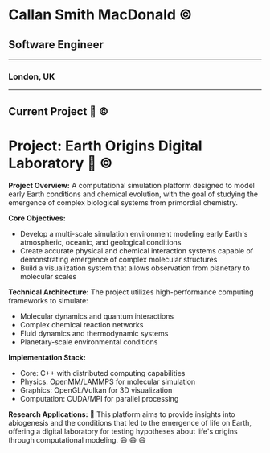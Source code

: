 # Callan Smith MacDonald &copy;

## Software Engineer
----
### London, UK

----
Current Project :rocket: &copy;
----

# Project: Earth Origins Digital Laboratory :microscope: &copy;

**Project Overview:**
A computational simulation platform designed to model early Earth conditions and chemical evolution, with the goal of studying the emergence of complex biological systems from primordial chemistry.

**Core Objectives:**
- Develop a multi-scale simulation environment modeling early Earth's atmospheric, oceanic, and geological conditions
- Create accurate physical and chemical interaction systems capable of demonstrating emergence of complex molecular structures
- Build a visualization system that allows observation from planetary to molecular scales

**Technical Architecture:**
The project utilizes high-performance computing frameworks to simulate:
- Molecular dynamics and quantum interactions
- Complex chemical reaction networks
- Fluid dynamics and thermodynamic systems
- Planetary-scale environmental conditions

**Implementation Stack:**
- Core: C++ with distributed computing capabilities
- Physics: OpenMM/LAMMPS for molecular simulation
- Graphics: OpenGL/Vulkan for 3D visualization
- Computation: CUDA/MPI for parallel processing

**Research Applications:** :microscope:
This platform aims to provide insights into abiogenesis and the conditions that led to the emergence of life on Earth, offering a digital laboratory for testing hypotheses about life's origins through computational modeling. :smile: :smile: :smile:



